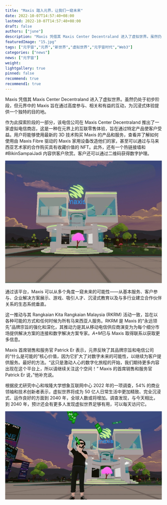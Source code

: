 ```yaml
---
title: "Maxis 踏入元界，让我们一窥未来"
date: 2022-10-07T14:57:40+08:00
lastmod: 2022-10-07T14:57:40+08:00
draft: false
authors: ["june"]
description: "Maxis 凭借其 Maxis Center Decentraland 进入了虚拟世界。虽然仍处于初步阶段，但元界中的 Maxis 旨在通过高度参与、相关和有益的互动，为沉浸式体验提供一个独特的目的地。"
featuredImage: "15.jpg"
tags: ["元宇宙","元界","新世界","虚拟世界","元宇宙时代","Web3"]
categories: ["news"]
news: ["元宇宙"]
weight: 
lightgallery: true
pinned: false
recommend: true
recommend1: true
---
```




Maxis 凭借其 Maxis Center Decentraland 进入了虚拟世界。虽然仍处于初步阶段，但元界中的 Maxis 旨在通过高度参与、相关和有益的互动，为沉浸式体验提供一个独特的目的地。

作为此探索阶段的一部分，该电信公司在 Maxis Center Decentraland 推出了一家虚拟电信商店，这是一种在元界上的互联零售体验，旨在通过特定产品使客户受益。用户将能够使用最新的 3D 技术购买 Maxis 的产品和服务，查看并了解如何使用由 Maxis Fibre 驱动的 Maxis 家用设备改造他们的家，甚至可以通过与马来西亚艺术家的合作购买具有收藏价值的 NFT。此外，还有一个热链接墙和#BikinSampaiJadi 内容供客户欣赏。客户还可以通过二维码获得数字护理。

![马克西斯元节](13.jpg)



通过该平台，Maxis 可以从多个角度一窥未来的可能性——从基本服务、客户参与、企业解决方案展示、游戏、吸引人才、沉浸式教育以及与多行业建立合作伙伴关系的生态系统垂直。

这一推动与其 Rangkaian Kita Rangkaian Malaysia (RKRM) 活动一致，旨在以各种可能的方式和任何时候为所有马来西亚人服务。RKRM 是 Maxis 的“永远领先”品牌宗旨的强化和深化，其推动力是其从移动电信供应商演变为为每个细分市场提供解决方案的连接和数字解决方案专家。*A+M*已与 Maxis 取得联系以获取更多信息。

Maxis 首席销售和服务官 Patrick Er 表示，元界反映了其品牌宗旨和电信公司的“什么是可能的”核心价值，因为它扩大了对数字未来的可能性，以继续为客户提供服务。最好的方法。“这只是激动人心的数字化旅程的开始，我们期待更多内容出现在这个平台上，所以请继续关注这个空间！” Maxis 的首席销售和服务官 Patrick Er 说，”他补充说。

根据皮尤研究中心和埃隆大学想象互联网中心 2022 年的一项调查，54% 的商业领袖和技术创新者表示，虚拟世界将成为 50 亿人日常生活中更加精致、完全沉浸式、运作良好的方面到 2040 年，全球人数或将增加。调查发现，与今天相比，到 2040 年，预计还会有更多人发现虚拟世界足够有用，可以每天访问它。

![马克西斯元节](14.jpg)